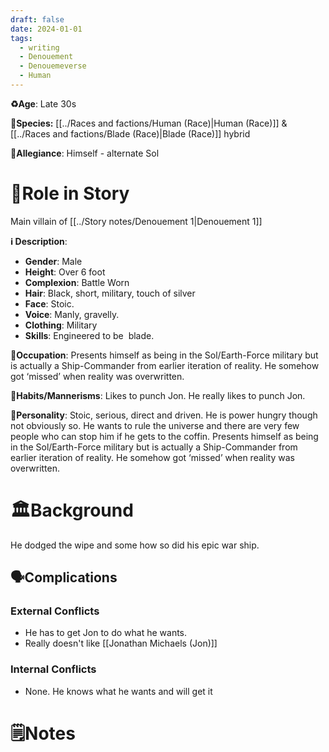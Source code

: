 ```yaml
---
draft: false
date: 2024-01-01
tags:
  - writing
  - Denouement
  - Denouemeverse
  - Human
---
```


**♻️Age**:  Late 30s

👾**Species:** [[../Races and factions/Human (Race)|Human (Race)]] & [[../Races and factions/Blade (Race)|Blade (Race)]] hybrid

🏅**Allegiance**: Himself - alternate Sol

# 🎲Role in Story

Main villain of [[../Story notes/Denouement 1|Denouement 1]]

**ℹ️ Description**: 

* **Gender**: Male
* **Height**: Over 6 foot 
* **Complexion**:  Battle Worn
* **Hair**: Black, short, military, touch of silver
* **Face**: Stoic.
* **Voice**: Manly, gravelly.
* **Clothing**:  Military
* **Skills**: Engineered to be  blade.

**💼Occupation**: Presents himself as being in the Sol/Earth-Force military but is actually a Ship-Commander from earlier iteration of reality. He somehow got ‘missed’ when reality was overwritten.

**🎺Habits/Mannerisms**: Likes to punch Jon. He really likes to punch Jon.

**🧨Personality**: Stoic, serious, direct and driven. He is power hungry though not obviously so. He wants to rule the universe and there are very few people who can stop him if he gets to the coffin. Presents himself as being in the Sol/Earth-Force military but is actually a Ship-Commander from earlier iteration of reality. He somehow got ‘missed’ when reality was overwritten.

# 🏛️Background

He dodged the wipe and some how so did his epic war ship.

## 🗣️Complications

### **External Conflicts**

-  He has to get Jon to do what he wants.
- Really doesn't like [[Jonathan Michaels (Jon)]]

### **Internal Conflicts**

-  None. He knows what he wants and will get it

# 🗒️Notes